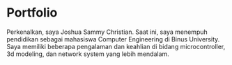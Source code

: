 # Portfolio
Perkenalkan, saya Joshua Sammy Christian. Saat ini, saya menempuh pendidikan sebagai     mahasiswa Computer Engineering di Binus University.     Saya memiliki beberapa pengalaman dan keahlian di bidang microcontroller, 3d modeling, dan network     system yang lebih mendalam.
